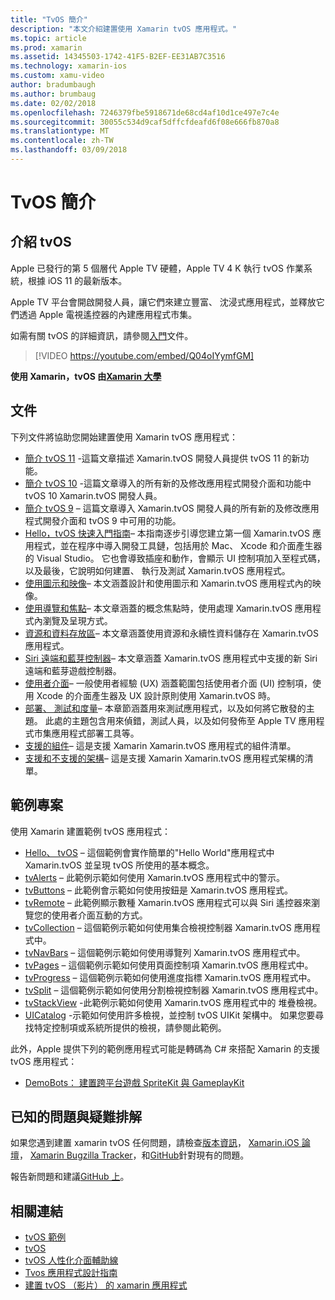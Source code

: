 ```yaml
---
title: "TvOS 簡介"
description: "本文介紹建置使用 Xamarin tvOS 應用程式。"
ms.topic: article
ms.prod: xamarin
ms.assetid: 14345503-1742-41F5-B2EF-EE31AB7C3516
ms.technology: xamarin-ios
ms.custom: xamu-video
author: bradumbaugh
ms.author: brumbaug
ms.date: 02/02/2018
ms.openlocfilehash: 7246379fbe5918671de68cd4af10d1ce497e7c4e
ms.sourcegitcommit: 30055c534d9caf5dffcfdeafd6f08e666fb870a8
ms.translationtype: MT
ms.contentlocale: zh-TW
ms.lasthandoff: 03/09/2018
---
```

# <a name="introduction-to-tvos"></a>TvOS 簡介

## <a name="introducing-tvos"></a>介紹 tvOS

Apple 已發行的第 5 個層代 Apple TV 硬體，Apple TV 4 K 執行 tvOS 作業系統，根據 iOS 11 的最新版本。

Apple TV 平台會開啟開發人員，讓它們來建立豐富、 沈浸式應用程式，並釋放它們透過 Apple 電視遙控器的內建應用程式市集。

如需有關 tvOS 的詳細資訊，請參閱[入門](~/ios/tvos/get-started/index.md)文件。

> [!VIDEO https://youtube.com/embed/Q04oIYymfGM]

**使用 Xamarin，tvOS 由[Xamarin 大學](https://university.xamarin.com/)**

## <a name="documentation"></a>文件

下列文件將協助您開始建置使用 Xamarin tvOS 應用程式：

- [簡介 tvOS 11](~/ios/tvos/platform/introduction-to-tvos11.md) -這篇文章描述 Xamarin.tvOS 開發人員提供 tvOS 11 的新功能。
- [簡介 tvOS 10](~/ios/tvos/platform/introduction-to-tvos10/index.md) -這篇文章導入的所有新的及修改應用程式開發介面和功能中 tvOS 10 Xamarin.tvOS 開發人員。
- [簡介 tvOS 9](~/ios/tvos/platform/tvos9.md) – 這篇文章導入 Xamarin.tvOS 開發人員的所有新的及修改應用程式開發介面和 tvOS 9 中可用的功能。 
- [Hello，tvOS 快速入門指南](~/ios/tvos/get-started/hello-tvos.md)– 本指南逐步引導您建立第一個 Xamarin.tvOS 應用程式，並在程序中導入開發工具鏈，包括用於 Mac、 Xcode 和介面產生器的 Visual Studio。 它也會導致插座和動作，會顯示 UI 控制項加入至程式碼，以及最後，它說明如何建置、 執行及測試 Xamarin.tvOS 應用程式。
- [使用圖示和映像](~/ios/tvos/app-fundamentals/icons-images.md)– 本文涵蓋設計和使用圖示和 Xamarin.tvOS 應用程式內的映像。
- [使用導覽和焦點](~/ios/tvos/app-fundamentals/navigation-focus.md)– 本文章涵蓋的概念焦點時，使用處理 Xamarin.tvOS 應用程式內瀏覽及呈現方式。
- [資源和資料存放區](~/ios/tvos/app-fundamentals/resources-data-storage.md)– 本文章涵蓋使用資源和永續性資料儲存在 Xamarin.tvOS 應用程式。
- [Siri 遠端和藍芽控制器](~/ios/tvos/platform/remote-bluetooth.md)– 本文章涵蓋 Xamarin.tvOS 應用程式中支援的新 Siri 遠端和藍芽遊戲控制器。
- [使用者介面](~/ios/tvos/user-interface/index.md)– 一般使用者經驗 (UX) 涵蓋範圍包括使用者介面 (UI) 控制項，使用 Xcode 的介面產生器及 UX 設計原則使用 Xamarin.tvOS 時。
- [部署、 測試和度量](~/ios/tvos/deploy-test/index.md)– 本章節涵蓋用來測試應用程式，以及如何將它散發的主題。 此處的主題包含用來偵錯，測試人員，以及如何發佈至 Apple TV 應用程式市集應用程式部署工具等。
- [支援的組件](~/ios/tvos/internals/assemblies.md)– 這是支援 Xamarin Xamarin.tvOS 應用程式的組件清單。
- [支援和不支援的架構](~/ios/tvos/internals/frameworks.md)– 這是支援 Xamarin Xamarin.tvOS 應用程式架構的清單。

## <a name="sample-projects"></a>範例專案

使用 Xamarin 建置範例 tvOS 應用程式：

- [Hello、 tvOS](https://developer.xamarin.com/samples/monotouch/tvos/Hello-tvOS/) – 這個範例會實作簡單的"Hello World"應用程式中 Xamarin.tvOS 並呈現 tvOS 所使用的基本概念。
- [tvAlerts](https://developer.xamarin.com/samples/monotouch/tvos/tvAlerts/) – 此範例示範如何使用 Xamarin.tvOS 應用程式中的警示。
- [tvButtons](https://developer.xamarin.com/samples/monotouch/tvos/tvButtons/) – 此範例會示範如何使用按鈕是 Xamarin.tvOS 應用程式。
- [tvRemote](https://developer.xamarin.com/samples/monotouch/tvos/tvRemote/) – 此範例顯示數種 Xamarin.tvOS 應用程式可以與 Siri 遙控器來瀏覽您的使用者介面互動的方式。
- [tvCollection](https://developer.xamarin.com/samples/monotouch/tvos/tvCollection/) – 這個範例示範如何使用集合檢視控制器 Xamarin.tvOS 應用程式中。
- [tvNavBars](https://developer.xamarin.com/samples/monotouch/tvos/tvNavBars/) – 這個範例示範如何使用導覽列 Xamarin.tvOS 應用程式中。
- [tvPages](https://developer.xamarin.com/samples/monotouch/tvos/tvPages/) – 這個範例示範如何使用頁面控制項 Xamarin.tvOS 應用程式中。
- [tvProgress](https://developer.xamarin.com/samples/monotouch/tvos/tvProgress/) – 這個範例示範如何使用進度指標 Xamarin.tvOS 應用程式中。
- [tvSplit](https://developer.xamarin.com/samples/monotouch/tvos/tvSplit/) – 這個範例示範如何使用分割檢視控制器 Xamarin.tvOS 應用程式中。
- [tvStackView](https://developer.xamarin.com/samples/monotouch/tvos/tvStackView/) -此範例示範如何使用 Xamarin.tvOS 應用程式中的 堆疊檢視。
- [UICatalog](https://developer.xamarin.com/samples/monotouch/tvos/UICatalog/) -示範如何使用許多檢視，並控制 tvOS UIKit 架構中。 如果您要尋找特定控制項或系統所提供的檢視，請參閱此範例。

此外，Apple 提供下列的範例應用程式可能是轉碼為 C# 來搭配 Xamarin 的支援 tvOS 應用程式：

- [DemoBots： 建置跨平台遊戲 SpriteKit 與 GameplayKit](https://developer.apple.com/library/prerelease/tvos/samplecode/DemoBots/)

## <a name="known-issues-and-troubleshooting"></a>已知的問題與疑難排解

如果您遇到建置 xamarin tvOS 任何問題，請檢查[版本資訊](http://releases.xamarin.com/)， [Xamarin.iOS 論壇](https://forums.xamarin.com/categories/ios)， [Xamarin Bugzilla Tracker](https://bugzilla.xamarin.com/query.cgi?product=iOS)，和[GitHub](https://github.com/xamarin/xamarin-macios/issues)針對現有的問題。 

報告新問題和建議[GitHub 上](https://github.com/xamarin/xamarin-macios/issues)。 


## <a name="related-links"></a>相關連結

- [tvOS 範例](https://developer.xamarin.com/samples/tvos/all/)
- [tvOS](https://developer.apple.com/tvos/)
- [tvOS 人性化介面輔助線](https://developer.apple.com/tvos/human-interface-guidelines/)
- [Tvos 應用程式設計指南](https://developer.apple.com/library/prerelease/tvos/documentation/General/Conceptual/AppleTV_PG/)
- [建置 tvOS （影片） 的 xamarin 應用程式](https://university.xamarin.com/lightninglectures/tvos-with-xamarin)
